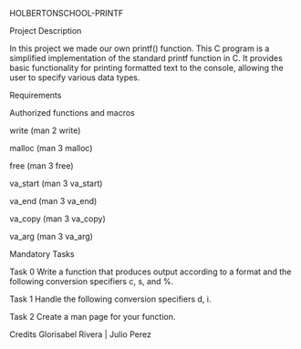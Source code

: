 HOLBERTONSCHOOL-PRINTF

Project Description



In this project we made our own printf() function.
This C program is a simplified implementation of the standard printf function in C. 
It provides basic functionality for printing formatted text to the console, 
allowing the user to specify various data types.






Requirements


Authorized functions and macros

write (man 2 write)

malloc (man 3 malloc)

free (man 3 free)

va_start (man 3 va_start)

va_end (man 3 va_end)

va_copy (man 3 va_copy)

va_arg (man 3 va_arg)



Mandatory Tasks

Task 0
Write a function that produces output according to a format and the following conversion specifiers c, s, and %.


Task 1
Handle the following conversion specifiers d, i.


Task 2
Create a man page for your function.



Credits
Glorisabel Rivera | Julio Perez
